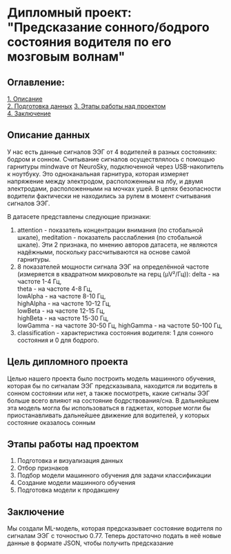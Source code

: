 # Дипломный проект: "Предсказание сонного/бодрого состояния водителя по его мозговым волнам"

## Оглавление:
[1. Описание](#Описание-данных)  
[2. Подготовка данных](#Цель-дипломного-проекта)
[3. Этапы работы над проектом](.README.md#Этапы-работы-над-проектом)  
[4. Заключение](#Заключение)  

## Описание данных
У нас есть данные сигналов ЭЭГ от 4 водителей в разных состояниях: бодром и сонном. Считывание сигналов осуществлялось с помощью гарнитуры mindwave от NeuroSky, подключенной через USB-накопитель к ноутбуку. Это одноканальная гарнитура, которая измеряет напряжение между электродом, расположенным на лбу, и двумя электродами, расположенными на мочках ушей. В целях безопасности водители фактически не находились за рулем в момент считывания сигналов ЭЭГ.

В датасете представлены следующие признаки: 
1. attention - показатель концентрации внимания (по стобальной шкале), meditation - показатель расслабления (по стобальной шкале). Эти 2 признака, по мнению авторов датасета, не являются надёжными, поскольку рассчитываются на основе самой гарнитуры.
2. 8 показателей мощности сигнала ЭЭГ на определённой частоте (измеряется в квадратном микровольте на герц (μV²/Гц)):
   delta - на частоте 1-4 Гц,          
   theta - на частоте 4-8 Гц,           
   lowAlpha - на частоте 8-10 Гц,      
   highAlpha - на частоте 10-12 Гц,     
   lowBeta - на частоте 12-15 Гц,    
   highBeta - на частоте 15-30 Гц,    
   lowGamma - на частоте 30-50 Гц,
   highGamma - на частоте 50-100 Гц,
3. classification - характеристика состояния водителя: 1 для сонного состояния и 0 для бодрого.

## Цель дипломного проекта
Целью нашего проекта было построить модель машинного обучения, которая бы по сигналам ЭЭГ предсказывала, находится ли водитель в сонном состоянии или нет, а также посмотреть, какие сигналы ЭЭГ больше всего влияют на состояние бодрствования/сна. В дальнейшем эта модель могла бы использоваться в гаджетах, которые могли бы приостанавливать дальнейшее движение для водителей, у которых состояние оказалось сонным

## Этапы работы над проектом
1. Подготовка и визуализация данных
2. Отбор признаков
3. Подбор модели машинного обучения для задачи классификации
4. Создание модели машинного обучения
5. Подготовка модели к продакшену

## Заключение
Мы создали ML-модель, которая предсказывает состояние водителя по сигналам ЭЭГ с точностью 0.77. Теперь достаточно подать в неё новые данные в формате JSON, чтобы получить предсказание